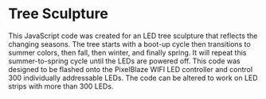 # Tree Sculpture
This JavaScript code was created for an LED tree sculpture that reflects the changing seasons. The tree starts with a boot-up cycle then transitions to summer colors, then fall, then winter, and finally spring. It will repeat this summer-to-spring cycle until the LEDs are powered off. This code was designed to be flashed onto the PixelBlaze WIFI LED controller and control 300 individually addressable LEDs. The code can be altered to work on LED strips with more than 300 LEDs. 
